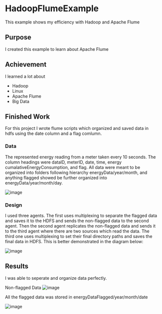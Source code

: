 # HadoopFlumeExample
This example shows my efficiency with Hadoop and Apache Flume 
## Purpose
I created this example to learn about Apache Flume
## Achievement
I learned a lot about 
- Hadoop
- Linux
- Apache Flume
- Big Data
## Finished Work
For this project I wrote flume scripts which organized and saved data in hdfs using the date column and a flag comlumn.
### Data
The represented energy reading from a meter taken every 10 seconds. The column headings were dataID, meterID, date, time, energy cumalativeEnergyConsumption, and flag. All data were meant to be organized into folders following hierarchy energyData/year/month, and anything flagged showed be further organized into energyData/year/month/day.

![image](https://user-images.githubusercontent.com/59895799/225549050-485b30af-0837-4d8f-8195-556953db1466.png)

### Design
I used three agents. The first uses multiplexing to separate the flagged data and saves it to the HDFS and sends the non-flagged data to the second agent. Then the second agent replicates the non-flagged data and sends it to the third agent where there are two sources which read the data. The third one uses multiplexing to set their final directory paths and saves the final data in HDFS. This is better demonstrated in the diagram below:

![image](https://user-images.githubusercontent.com/59895799/225549251-5681f35c-18b7-4b6a-83b9-dc163fb7741f.png)

## Results
I was able to seperate and organize data perfectly.

Non-flagged Data
![image](https://user-images.githubusercontent.com/59895799/225549514-20ff3459-1ce0-4509-8a7c-d70e53f06222.png)

All the flagged data was stored in energyDataFlagged/year/month/date

![image](https://user-images.githubusercontent.com/59895799/225549624-b0951e0a-582f-4094-b692-2e751d54b712.png)
